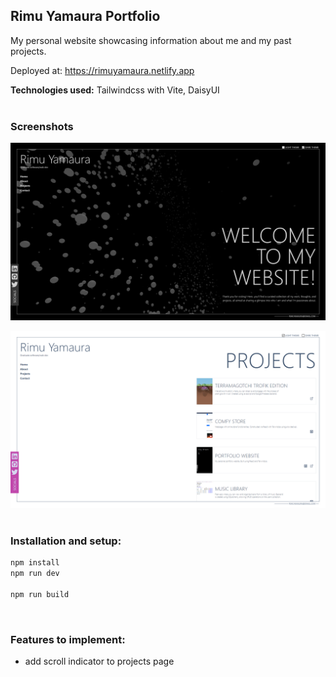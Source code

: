 ## Rimu Yamaura Portfolio

My personal website showcasing information about me and my past projects.

Deployed at: https://rimuyamaura.netlify.app

**Technologies used:** Tailwindcss with Vite, DaisyUI
<br><br>

### Screenshots

![RY Portfolio](/src/assets/portfolio.png)

![RY Portfolio](/src/assets/portfolioLight.png)
<br><br>

### Installation and setup:

```sh
npm install
npm run dev

npm run build
```

<br>

### Features to implement:

- add scroll indicator to projects page
